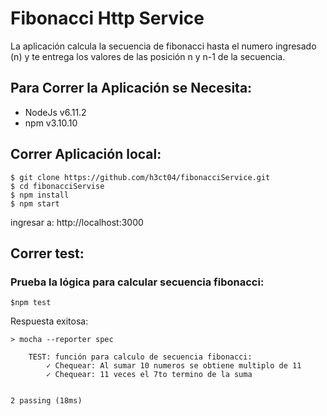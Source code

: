 # Fibonacci Http Service

La aplicación calcula la secuencia de fibonacci hasta el numero ingresado (n) y te entrega los valores de las posición n y n-1 de la secuencia. 

## Para Correr la Aplicación se Necesita: 
* NodeJs v6.11.2
* npm v3.10.10

## Correr Aplicación local: 

    $ git clone https://github.com/h3ct04/fibonacciService.git
    $ cd fibonacciServise
    $ npm install 
    $ npm start

ingresar a: http://localhost:3000

## Correr test:

### Prueba la lógica para calcular secuencia fibonacci:
    $npm test

Respuesta exitosa:

    > mocha --reporter spec

        TEST: función para calculo de secuencia fibonacci: 
            ✓ Chequear: Al sumar 10 numeros se obtiene multiplo de 11
            ✓ Chequear: 11 veces el 7to termino de la suma


    2 passing (18ms)






